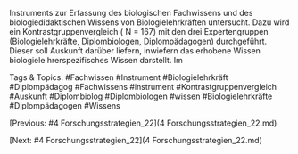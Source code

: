 Instruments zur Erfassung des biologischen Fachwissens und des 
biologiedidaktischen Wissens von Biologielehrkräften untersucht. Dazu wird  ein 
Kontrastgruppenvergleich ( N = 167) mit den drei  Expertengruppen  (Biologielehrkräfte, 
Diplombiologen, Diplompädagogen) durchgeführt.  Dieser soll Auskunft darüber liefern, 
inwiefern das erhobene Wissen biologiele hrerspezifisches Wissen darstellt. Im 

   Tags & Topics:
   #Fachwissen
   #Instrument
   #Biologielehrkräft
   #Diplompädagog
   #Fachwissens
   #instrument
   #Kontrastgruppenvergleich
   #Auskunft
   #Diplombiolog
   #Diplombiologen
   #wissen
   #Biologielehrkräfte
   #Diplompädagogen
   #Wissens

[Previous: #4 Forschungsstrategien_22](4 Forschungsstrategien_22.md)

[Next: #4 Forschungsstrategien_22](4 Forschungsstrategien_22.md)